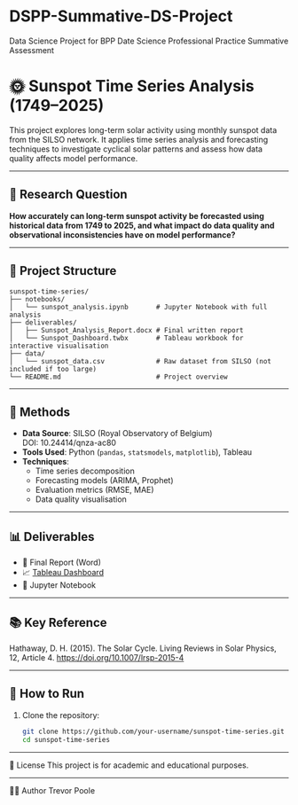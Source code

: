 # DSPP-Summative-DS-Project
Data Science Project for BPP Date Science Professional Practice Summative Assessment

# 🌞 Sunspot Time Series Analysis (1749–2025)

This project explores long-term solar activity using monthly sunspot data from the SILSO network. It applies time series analysis and forecasting techniques to investigate cyclical solar patterns and assess how data quality affects model performance.

---

## 📌 Research Question

**How accurately can long-term sunspot activity be forecasted using historical data from 1749 to 2025, and what impact do data quality and observational inconsistencies have on model performance?**

---

## 📁 Project Structure

```
sunspot-time-series/
├── notebooks/
│   └── sunspot_analysis.ipynb       # Jupyter Notebook with full analysis
├── deliverables/
│   ├── Sunspot_Analysis_Report.docx # Final written report
│   └── Sunspot_Dashboard.twbx       # Tableau workbook for interactive visualisation
├── data/
│   └── sunspot_data.csv             # Raw dataset from SILSO (not included if too large)
└── README.md                        # Project overview
```

---

## 🧪 Methods

- **Data Source**: SILSO (Royal Observatory of Belgium)  
  DOI: 10.24414/qnza-ac80
- **Tools Used**: Python (`pandas`, `statsmodels`, `matplotlib`), Tableau
- **Techniques**:
  - Time series decomposition
  - Forecasting models (ARIMA, Prophet)
  - Evaluation metrics (RMSE, MAE)
  - Data quality visualisation

---

## 📊 Deliverables

- 📄 Final Report (Word)
- 📈 [Tableau Dashboard](deliverables/Sunspot_Dashboard.twbx)
- 🧪 Jupyter Notebook

---

## 📚 Key Reference
Hathaway, D. H. (2015). The Solar Cycle. Living Reviews in Solar Physics, 12, Article 4. https://doi.org/10.1007/lrsp-2015-4

---

## 🚀 How to Run

1. Clone the repository:
   ```bash
   git clone https://github.com/your-username/sunspot-time-series.git
   cd sunspot-time-series

---

📌 License
This project is for academic and educational purposes.

---

🙋‍♂️ Author
Trevor Poole
